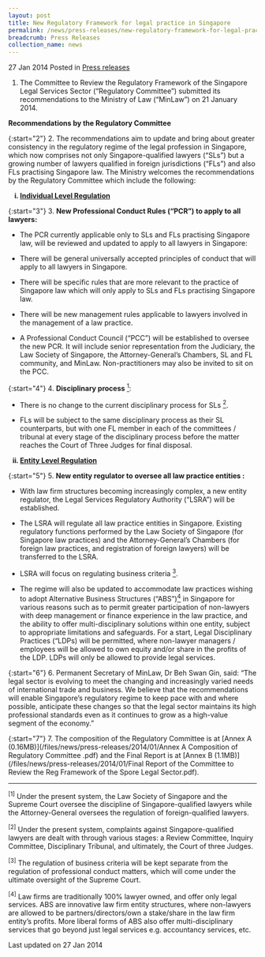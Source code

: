 ```yaml
---
layout: post
title: New Regulatory Framework for legal practice in Singapore
permalink: /news/press-releases/new-regulatory-framework-for-legal-practice-in-Singapore
breadcrumb: Press Releases
collection_name: news
---
```


27 Jan 2014 Posted in [Press releases](/news/press-releases)


1. The Committee to Review the Regulatory Framework of the Singapore Legal Services Sector (“Regulatory Committee”) submitted its recommendations to the Ministry of Law (“MinLaw”) on 21 January 2014.

**Recommendations by the Regulatory Committee**

{:start="2"}
2. The recommendations aim to update and bring about greater consistency in the regulatory regime of the legal profession in Singapore, which now comprises not only Singapore-qualified lawyers (“SLs”) but a growing number of lawyers qualified in foreign jurisdictions (“FLs”) and also FLs practising Singapore law.  The Ministry welcomes the recommendations by the Regulatory Committee which include the following:

<ol style="list-style-type: lower-roman; font-weight: bold;">
<li><u>Individual Level Regulation</u></li>
</ol>


{:start="3"}
3. **New Professional Conduct Rules (“PCR”) to apply to all lawyers:**

* The PCR currently applicable only to SLs and FLs practising Singapore law, will be reviewed and updated to apply to all lawyers in Singapore:

* There will be general universally accepted principles of conduct that will apply to all lawyers in Singapore.

* There will be specific rules that are more relevant to the practice of Singapore law which will only apply to SLs and FLs practising Singapore law.

* There will be new management rules applicable to lawyers involved in the management of a law practice.

* A Professional Conduct Council (“PCC”) will be established to oversee the new PCR.  It will include senior representation from the Judiciary, the Law Society of Singapore, the Attorney-General’s Chambers, SL and FL community, and MinLaw.  Non-practitioners may also be invited to sit on the PCC.


{:start="4"}
4.  **Disciplinary process** <a href="#process"><sup>1</sup></a>:

* There is no change to the current disciplinary process for SLs <a href="#SLs"><sup>2</sup></a>.

* FLs will be subject to the same disciplinary process as their SL counterparts, but with one FL member in each of the committees / tribunal at every stage of the disciplinary process before the matter reaches the Court of Three Judges for final disposal.

<ol start="2" style="list-style-type: lower-roman; font-weight: bold;">
<li><u>Entity Level Regulation</u></li>
</ol>


{:start="5"}
5. **New entity regulator to oversee all law practice entities :**

* With law firm structures becoming increasingly complex, a new entity regulator, the Legal Services Regulatory Authority (“LSRA”) will be established.

* The LSRA will regulate all law practice entities in Singapore. Existing regulatory functions performed by the Law Society of Singapore (for Singapore law practices) and the Attorney-General’s Chambers (for foreign law practices, and registration of foreign lawyers) will be transferred to the LSRA.

* LSRA will focus on regulating business criteria <a href="#criteria"><sup>3</sup></a>.

* The regime will also be updated to accommodate law practices wishing to adopt Alternative Business Structures (“ABS”)<a href="#ABS"><sup>4</sup></a> in Singapore for various reasons such as to permit greater participation of non-lawyers with deep management or finance experience in the law practice, and the ability to offer multi-disciplinary solutions within one entity, subject to appropriate limitations and safeguards.  For a start, Legal Disciplinary Practices (“LDPs) will be permitted, where non-lawyer managers / employees will be allowed to own equity and/or share in the profits of the LDP.  LDPs will only be allowed to provide legal services.


{:start="6"}
6. Permanent Secretary of MinLaw, Dr Beh Swan Gin, said: “The legal sector is evolving to meet the changing and increasingly varied needs of international trade and business.  We believe that the recommendations will enable Singapore’s regulatory regime to keep pace with and where possible, anticipate these changes so that the legal sector maintains its high professional standards even as it continues to grow as a high-value segment of the economy.”

{:start="7"}
7. The composition of the Regulatory Committee is at [Annex A (0.16MB)](/files/news/press-releases/2014/01/Annex A Composition of Regulatory Committee .pdf) and the Final Report is at [Annex B (1.1MB)](/files/news/press-releases/2014/01/Final Report of the Committee to Review the Reg Framework of the Spore Legal Sector.pdf).

---

<p id="process"><sup>[1]</sup> Under the present system, the Law Society of Singapore and the Supreme Court oversee the discipline of Singapore-qualified lawyers while the Attorney-General oversees the regulation of foreign-qualified lawyers.</p>


<p id="SLs"><sup>[2]</sup> Under the present system, complaints against Singapore-qualified lawyers are dealt with through various stages: a Review Committee, Inquiry Committee, Disciplinary Tribunal, and ultimately, the Court of three Judges.</p>


<p id="criteria"><sup>[3]</sup> The regulation of business criteria will be kept separate from the regulation of professional conduct matters, which will come under the ultimate oversight of the Supreme Court.</p>


<p id="ABS"><sup>[4]</sup> Law firms are traditionally 100% lawyer owned, and offer only legal services. ABS are innovative law firm entity structures, where non-lawyers are allowed to be partners/directors/own a stake/share in the law firm entity’s profits. More liberal forms of ABS also offer multi-disciplinary services that go beyond just legal services e.g. accountancy services, etc.</p>




<p class="right-side-updated">Last updated on 27 Jan 2014</p>
